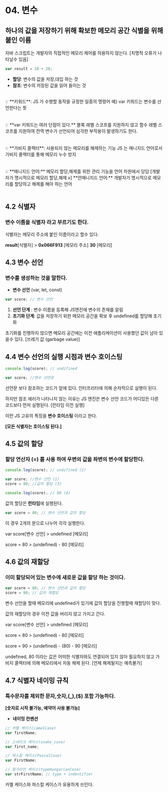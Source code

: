 # 04. 변수

## 하나의 값을 저장하기 위해 확보한 메모리 공간 식별을 위해 붙인 이름

자바 스크립트는 개발자의 직접적인 메모리 제어를 허용하지 않는다. [치명적 오류가 나타날수 있음]

```jsx
var result = 10 + 20;
```

- **할당**: 변수의 값을 저장,대입 하는 것
- **참조**: 변수의 저장된 값을 읽어 들이는 것

<br>
<aside>
💡 **키워드**: JS 가 수행할 동작을 규정한 일종의 명령어
예} var 키워드는 변수를 선언한다는 뜻
   
</aside>
</br>

<br>
<aside>
💡 **var 키워드는 여러 단점이 있다.** 
블록 레벨 스코프를 지원하지 않고 함수 레벨 스코프를 지원하여 전역 변수가 선언되어
심각한 부작용이 발생하기도 한다.  
  
</aside>
</br>

<br>
<aside>
💡 **가비지 콜렉터**: 사용되지 않는 메모리를 해제하는 기능
JS 는 매니지드 언어로서 가비지 콜렉터를 통해 메모리 누수 방지
   
</aside>
</br>

<br>
<aside>
💡 **매니지드 언어:** 메모리 할당,해제를 위한 관리 기능을 언어 차원에서 당담
[개발자가 명시적으로 메모리 할당,해제 x]
**언매니지드 언어:** 개발자가 명시적으로 메모리를 할당하고 해제를 해아 하는 언어
  
</aside>
</br>

## 4.2 식별자

### 변수 이름을 식별자 라고 부르기도 한다.

식별자는 메모리 주소에 붙인 이름이라고 할수 있다.

**result**[식별자] > **0x066F913** [메모리 주소] **30** [메모리]

## 4.3 변수 선언

### 변수를 생성하는 것을 말한다.

- **변수 선언** (var, let, const)

```jsx
var score; // 변수 선언
```

1. **선언 단계** : 변수 이름을 등록해 JS엔진에 변수의 존재를 알림
2. **초기화 단계**: 값을 저장하기 위한 메모리 공간을 확보 후 undefined를 할당해 초기화

초기화를 진행하지 않으면 메모리 공간에는 이전 애플리케이션이 사용했던 값이 남아 있을수 있다. [쓰레기 값 (garbage value)]

## 4.4 변수 선언의 실행 시점과 변수 호이스팅

```jsx
console.log(score); // undifined

var score; //변수 선언문
```

선언문 보다 참조하는 코드가 앞에 있다.  인터프리터에 의해 순차적으로 실행이 된다.

하지만 참조 에러가 나타나지 않는 이유는 JS 엔진은 변수 선언 코드가 어디있든 다른 코드보다 먼저 실행된다. [런타임 이전 실행]

이런 JS 고유의 특징을 **변수 호이스팅** 이라고 한다.

**[모든 식별자는 호이스팅 된다.]**

## 4.5 값의 할당

### 할당 연산자 (=) 를 사용 하여 우변의 값을 좌변의 변수에 할당한다.

```jsx
console.log(score); // undifined (2)

var score; //변수 선언 (1)
score = 80; //값의 할당 (3)

console.log(score); // 80 (4)
```

값의 할당은 **런타임**에 실행된다.

```jsx
var score = 80; // 변수 선언과 값의 할당
```

이 경우 2개의 문으로 나누어 각각 실행한다.

var score[변수 선언] > undefined [메모리]

score = 80 > (undefined) - 80 [메모리]

## 4.6 값의 재할당

### 이미 할당되어 있는 변수에 새로운 값을 할당 하는 것이다.

```jsx
var score = 80; // 변수 선언과 값의 할당
score = 90; // 값의 재할당
```

변수 선언을 할때 메모리에 undefined가 있기에 값의 할당을 진행할때 재할당이 맞다.

값의 재할당의 경우 이전 값을 버리지 않고 가지고 간다.

var score[변수 선언] > undefined [메모리]

score = 80 > (undefined) - 80 [메모리]

score = 90 > (undefined) - (80) - 90 [메모리]

undefined, 80 이라는 값은 어떠한 식별자와도 연결되어 있지 않아 필요하지 않고 가비지 콜렉터에 의해 메모리에서 자동 해제 된다. [언제 해제될지는 예측불가]

## 4.7 식별자 네이밍 규칙

### 특수문자를 제외한 문자,숫자,(_),($) 포함 가능하다.

**[숫자로 시작 불가능, 예약어 사용 불가능]**

- **네이밍 컨벤션**

```jsx
// 카멜 케이스(camelCase)
var firstName;

// 스네이크 케이스(snake_case)
var first_name;

// 파스칼 케이스(PascalCase)
var FirstName;

// 헝가리언 케이스(typeHungarianCase)
var strFirstName; // type + indentifier
```

카멜 케이스와 파스칼 케이스가 유용하게 쓰인다.

